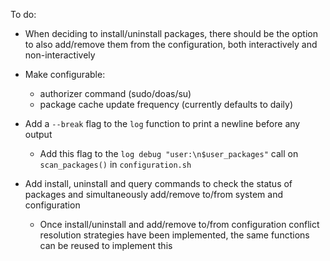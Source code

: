To do:

- When deciding to install/uninstall packages, there should be the option to also add/remove them from the configuration, both interactively and non-interactively

- Make configurable:
  - authorizer command (sudo/doas/su)
  - package cache update frequency (currently defaults to daily)

- Add a `--break` flag to the `log` function to print a newline before any output
    - Add this flag to the `log debug "user:\n$user_packages"` call on `scan_packages()` in `configuration.sh`

- Add install, uninstall and query commands to check the status of packages and simultaneously add/remove to/from system and configuration
    - Once install/uninstall and add/remove to/from configuration conflict resolution strategies have been implemented, the same functions can be reused to implement this
